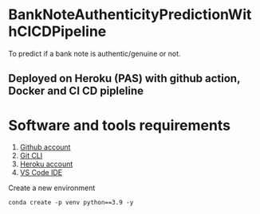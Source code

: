 # BankNoteAuthenticityPredictionWithCICDPipeline
To predict if a bank note is authentic/genuine or not. 
## Deployed on Heroku (PAS) with github action, Docker and CI CD pipleline

# Software and tools requirements

1. [Github account](https://github.com/)
2. [Git CLI](https://git-scm.com/book/en/v2/Getting-Started-The-Command-Line)
3. [Heroku account](https://www.heroku.com/)
4. [VS Code IDE](https://code.visualstudio.com/)


Create a new environment

```
conda create -p venv python==3.9 -y
```